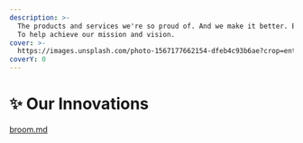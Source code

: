 ```yaml
---
description: >-
  The products and services we're so proud of. And we make it better. Everyday.
  To help achieve our mission and vision.
cover: >-
  https://images.unsplash.com/photo-1567177662154-dfeb4c93b6ae?crop=entropy&cs=srgb&fm=jpg&ixid=M3wxOTcwMjR8MHwxfHNlYXJjaHwxfHxpbm5vdmF0aW9ufGVufDB8fHx8MTcwOTM2Nzg4N3ww&ixlib=rb-4.0.3&q=85
coverY: 0
---
```


# ✨ Our Innovations

[broom.md](../../design/brandbook/broom.md "mention")
